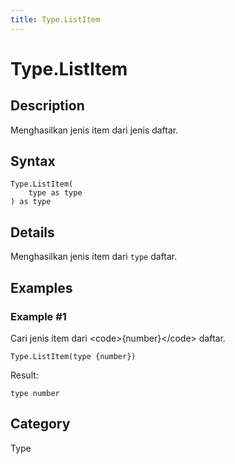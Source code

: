 ```yaml
---
title: Type.ListItem
---
```


# Type.ListItem


## Description

Menghasilkan jenis item dari jenis daftar.


## Syntax

```powerquery
Type.ListItem(
    type as type
) as type
```


## Details

Menghasilkan jenis item dari <code>type</code> daftar.


## Examples

### Example #1 
Cari jenis item dari &lt;code&gt;\{number}&lt;/code&gt; daftar.
```powerquery
Type.ListItem(type {number})
```

Result: 
```powerquery
type number
```




## Category
Type

